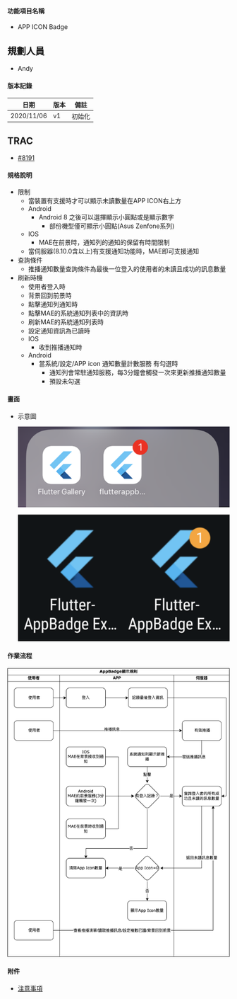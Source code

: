 #### <div id="notification">功能項目名稱</div>
  * APP ICON Badge

## <div id="user">規劃人員</div>
  * Andy

#### <div id="version">版本記錄</div>
  |日期|版本|備註|
  |---|---|---|
  |2020/11/06|v1|初始化|

## <div id="trac">TRAC</div>
  * [#8191](http://trac.uneec.com/trac/neco/ticket/8191)

#### <div id="specification">規格說明</div>
  * 限制
    * 當裝置有支援時才可以顯示未讀數量在APP ICON右上方
    * Android
      * Android 8 之後可以選擇顯示小圓點或是顯示數字
        * 部份機型僅可顯示小圓點(Asus Zenfone系列)
    * IOS
      * MAE在前景時，通知列的通知的保留有時間限制
    * 當伺服器(8.10.0含以上)有支援通知功能時，MAE即可支援通知
  * 查詢條件
    * 推播通知數量查詢條件為最後一位登入的使用者的未讀且成功的訊息數量
  * 刷新時機
    * 使用者登入時
    * 背景回到前景時
    * 點擊通知列通知時
    * 點擊MAE的系統通知列表中的資訊時
    * 刷新MAE的系統通知列表時
    * 設定通知資訊為已讀時
    * IOS
      * 收到推播通知時
    * Android
      * 當系統/設定/APP icon 通知數量計數服務 有勾選時
        * 通知列會常駐通知服務，每3分鐘會觸發一次來更新推播通知數量
        * 預設未勾選

#### <div id="photo">畫面</div>
  * 示意圖

    ![Notification Badge](./image/notification_icon.png)

#### <div id="workflow">作業流程</div>

  ![Notification Work Flow Badge](./image/workflow_badge.png)

#### <div id="attachment">附件</div>
  * [注意事項](Warning.md)


